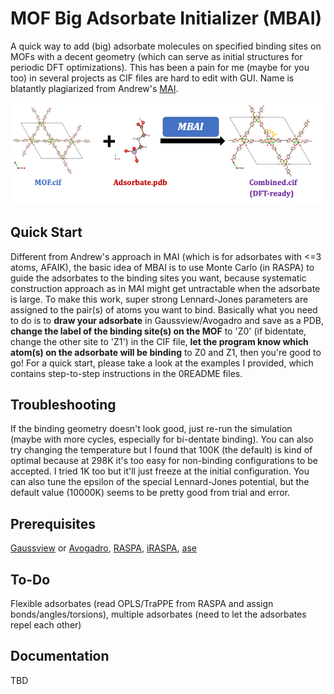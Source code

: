 # MOF Big Adsorbate Initializer (MBAI)
A quick way to add (big) adsorbate molecules on specified binding sites on MOFs with a decent geometry (which can serve as initial structures for periodic DFT optimizations). This has been a pain for me (maybe for you too) in several projects as CIF files are hard to edit with GUI. Name is blatantly plagiarized from Andrew's [MAI](https://github.com/arosen93/mof-adsorbate-initializer).

![TOC](toc.png)

## Quick Start
Different from Andrew's approach in MAI (which is for adsorbates with <=3 atoms, AFAIK), the basic idea of MBAI is to use Monte Carlo (in RASPA) to guide the adsorbates to the binding sites you want, because systematic construction approach as in MAI might get untractable when the adsorbate is large. To make this work, super strong Lennard-Jones parameters are assigned to the pair(s) of atoms you want to bind.  Basically what you need to do is to **draw your adsorbate** in Gaussview/Avogadro and save as a PDB, **change the label of the binding site(s) on the MOF** to 'Z0' (if bidentate, change the other site to 'Z1') in the CIF file, **let the program know which atom(s) on the adsorbate will be binding** to Z0 and Z1, then you're good to go! For a quick start, please take a look at the examples I provided, which contains step-to-step instructions in the 0README files.

## Troubleshooting
If the binding geometry doesn't look good, just re-run the simulation (maybe with more cycles, especially for bi-dentate binding). You can also try changing the temperature but I found that 100K (the default) is kind of optimal because at 298K it's too easy for non-binding configurations to be accepted. I tried 1K too but it'll just freeze at the initial configuration. You can also tune the epsilon of the special Lennard-Jones potential, but the default value (10000K) seems to be pretty good from trial and error.

## Prerequisites
[Gaussview](https://gaussian.com/gaussview6/) or [Avogadro](https://avogadro.cc/), [RASPA](https://www.iraspa.org/RASPA/index.html), [iRASPA](https://www.iraspa.org/iRASPA/index.html), [ase](https://wiki.fysik.dtu.dk/ase/)

## To-Do
Flexible adsorbates (read OPLS/TraPPE from RASPA and assign bonds/angles/torsions), multiple adsorbates (need to let the adsorbates repel each other)

## Documentation
TBD
